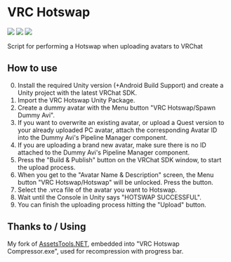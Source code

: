 # VRC Hotswap
[![](https://img.shields.io/github/downloads/FACS01-01/VRC-Hotswap/total.svg)](https://github.com/FACS01-01/VRC-Hotswap/releases)
[![](https://img.shields.io/github/v/release/FACS01-01/VRC-Hotswap)](https://github.com/FACS01-01/VRC-Hotswap/releases/latest)
[![](https://img.shields.io/github/downloads/FACS01-01/VRC-Hotswap/latest/total.svg)](https://github.com/FACS01-01/VRC-Hotswap/releases/latest)

Script for performing a Hotswap when uploading avatars to VRChat

## How to use
0. Install the required Unity version (+Android Build Support) and create a Unity project with the latest VRChat SDK.
1. Import the VRC Hotswap Unity Package.
2. Create a dummy avatar with the Menu button "VRC Hotswap/Spawn Dummy Avi".
3. If you want to overwrite an existing avatar, or upload a Quest version to your already uploaded PC avatar, attach the corresponding Avatar ID into the Dummy Avi's Pipeline Manager component.
4. If you are uploading a brand new avatar, make sure there is no ID attached to the Dummy Avi's Pipeline Manager component.
5. Press the "Build & Publish" button on the VRChat SDK window, to start the upload process.
6. When you get to the "Avatar Name & Description" screen, the Menu button "VRC Hotswap/Hotswap" will be unlocked. Press the button.
7. Select the .vrca file of the avatar you want to Hotswap.
8. Wait until the Console in Unity says "HOTSWAP SUCCESSFUL".
9. You can finish the uploading process hitting the "Upload" button.

## Thanks to / Using
My fork of [AssetsTools.NET](https://github.com/FACS01-01/AssetsTools.NET), embedded into "VRC Hotswap Compressor.exe", used for recompression with progress bar.

